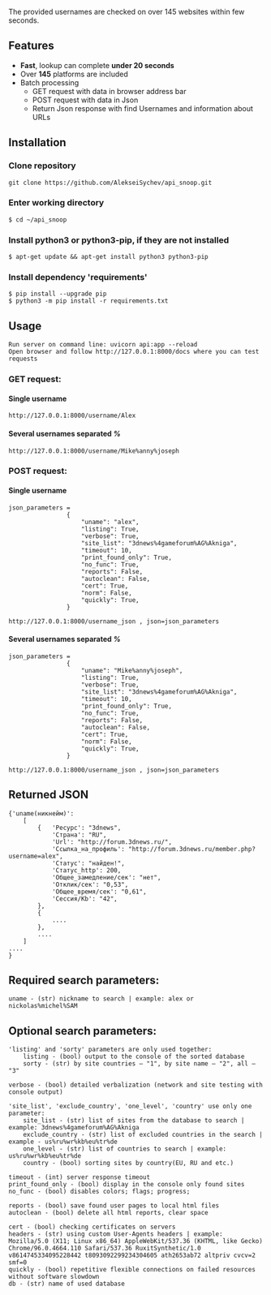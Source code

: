 The provided usernames are checked on over 145 websites within few seconds.

## Features

* **Fast**, lookup can complete **under 20 seconds**
* Over **145** platforms are included
* Batch processing
    * GET request with data in browser address bar
    * POST request with data in Json
    * Return Json response with find Usernames and information about URLs

## Installation
### Clone repository
    git clone https://github.com/AlekseiSychev/api_snoop.git

### Enter working directory
    $ cd ~/api_snoop

### Install python3 or python3-pip, if they are not installed
    $ apt-get update && apt-get install python3 python3-pip

### Install dependency 'requirements'
    $ pip install --upgrade pip
    $ python3 -m pip install -r requirements.txt

## Usage
    Run server on command line: uvicorn api:app --reload
    Open browser and follow http://127.0.0.1:8000/docs where you can test requests 

### GET request:

  #### Single username
    http://127.0.0.1:8000/username/Alex

  #### Several usernames separated *%* 
    http://127.0.0.1:8000/username/Mike%anny%joseph

### POST request:

  #### Single username
    json_parameters = 
                    {
                        "uname": "alex",
                        "listing": True,
                        "verbose": True,
                        "site_list": "3dnews%4gameforum%AG%Akniga",
                        "timeout": 10,
                        "print_found_only": True,
                        "no_func": True,
                        "reports": False,
                        "autoclean": False,
                        "cert": True,
                        "norm": False,
                        "quickly": True,
                    }

    http://127.0.0.1:8000/username_json , json=json_parameters

  #### Several usernames separated *%*
    json_parameters = 
                    {
                        "uname": "Mike%anny%joseph",
                        "listing": True,
                        "verbose": True,
                        "site_list": "3dnews%4gameforum%AG%Akniga",
                        "timeout": 10,
                        "print_found_only": True,
                        "no_func": True,
                        "reports": False,
                        "autoclean": False,
                        "cert": True,
                        "norm": False,
                        "quickly": True,
                    }

    http://127.0.0.1:8000/username_json , json=json_parameters


## Returned JSON
    {'uname(никнейм)':
        [
            {   'Ресурс': "3dnews",
                'Страна': "RU",
                'Url': "http://forum.3dnews.ru/",
                'Ссылка_на_профиль': "http://forum.3dnews.ru/member.php?username=alex",
                'Статус': "найден!",
                'Статус_http': 200,
                'Общее_замедление/сек': "нет",
                'Отклик/сек': "0,53",
                'Общее_время/сек': "0,61",
                'Сессия/Kb': "42",
            },
            {
                ....
            },
            ....
        ]
    ....
    }
## Required search parameters:
    uname - (str) nickname to search | example: alex or nickolas%michel%SAM

## Optional search parameters:

    'listing' and 'sorty' parameters are only used together:
        listing - (bool) output to the console of the sorted database
        sorty - (str) by site countries — "1", by site name — "2", all — "3"

    verbose - (bool) detailed verbalization (network and site testing with console output)

    'site_list', 'exclude_country', 'one_level', 'country' use only one parameter:
        site_list - (str) list of sites from the database to search | example: 3dnews%4gameforum%AG%Akniga
        exclude_country - (str) list of excluded countries in the search | example - us%ru%wr%kb%eu%tr%de
        one_level - (str) list of countries to search | example: us%ru%wr%kb%eu%tr%de
        country - (bool) sorting sites by country(EU, RU and etc.) 

    timeout - (int) server response timeout
    print_found_only - (bool) display in the console only found sites
    no_func - (bool) disables colors; flags; progress;

    reports - (bool) save found user pages to local html files
    autoclean - (bool) delete all html reports, clear space

    cert - (bool) checking certificates on servers
    headers - (str) using custom User-Agents headers | example: Mozilla/5.0 (X11; Linux x86_64) AppleWebKit/537.36 (KHTML, like Gecko) Chrome/96.0.4664.110 Safari/537.36 RuxitSynthetic/1.0 v8614745334095228442 t8093092299234304605 ath2653ab72 altpriv cvcv=2 smf=0
    quickly - (bool) repetitive flexible connections on failed resources without software slowdown
    db - (str) name of used database
